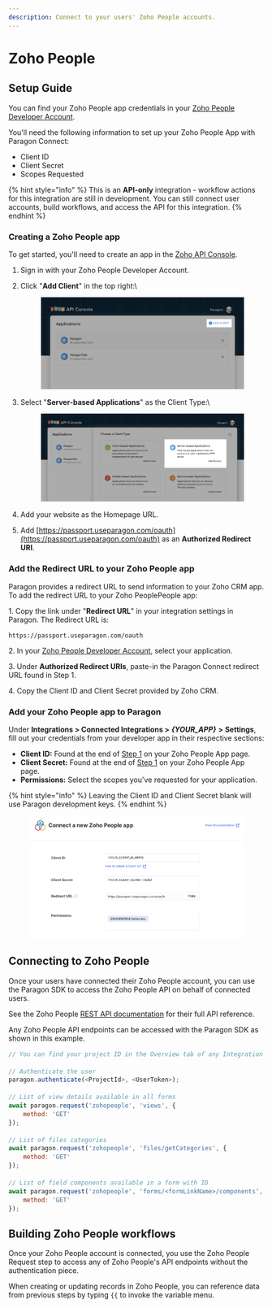 ```yaml
---
description: Connect to your users' Zoho People accounts.
---
```


# Zoho People

## Setup Guide

You can find your Zoho People app credentials in your [Zoho People Developer Account](https://api-console.zoho.com/).

You'll need the following information to set up your Zoho People App with Paragon Connect:

* Client ID
* Client Secret
* Scopes Requested

{% hint style="info" %}
This is an **API-only** integration - workflow actions for this integration are still in development. You can still connect user accounts, build workflows, and access the API for this integration.
{% endhint %}

### Creating a Zoho People app

To get started, you'll need to create an app in the [Zoho API Console](https://api-console.zoho.com/).

1. Sign in with your Zoho People Developer Account.
2.  Click "**Add Client**" in the top right:\


    <figure><img src="../../.gitbook/assets/Screen Shot 2022-11-03 at 9.10.23 PM.png" alt=""><figcaption></figcaption></figure>
3.  Select "**Server-based Applications**" as the Client Type:\


    <figure><img src="../../.gitbook/assets/Screen Shot 2022-11-03 at 9.11.18 PM.png" alt=""><figcaption></figcaption></figure>
4. Add your website as the Homepage URL.
5. Add [https://passport.useparagon.com/oauth](https://passport.useparagon.com/oauth) as an **Authorized Redirect URI**.

### Add the Redirect URL to your Zoho People app

Paragon provides a redirect URL to send information to your Zoho CRM app. To add the redirect URL to your Zoho PeoplePeople app:

1\. Copy the link under "**Redirect URL**" in your integration settings in Paragon. The Redirect URL is:

```
https://passport.useparagon.com/oauth
```

2\. In your [Zoho People Developer Account](https://api-console.zoho.com/), select your application.

3\. Under **Authorized Redirect URIs**, paste-in the Paragon Connect redirect URL found in Step 1.

4\. Copy the Client ID and Client Secret provided by Zoho CRM.

### Add your Zoho People app to Paragon

Under **Integrations > Connected Integrations >** _**{YOUR\_APP}**_ **>** **Settings**, fill out your credentials from your developer app in their respective sections:

* **Client ID:** Found at the end of [Step 1](zohopeople.md#add-the-redirect-url-to-your-zoho-people-app) on your Zoho People App page.
* **Client Secret:** Found at the end of [Step 1](zohopeople.md#add-the-redirect-url-to-your-zoho-people-app) on your Zoho People App page.
* **Permissions:** Select the scopes you've requested for your application.

{% hint style="info" %}
Leaving the Client ID and Client Secret blank will use Paragon development keys.
{% endhint %}

<figure><img src="../../.gitbook/assets/Connecting your Zoho People app to Paragon Connect.png.png" alt=""><figcaption></figcaption></figure>

## Connecting to Zoho People

Once your users have connected their Zoho People account, you can use the Paragon SDK to access the Zoho People API on behalf of connected users.

See the Zoho People [REST API documentation](https://www.zoho.com/crm/developer/docs/api/v3/modules-api.html) for their full API reference.

Any Zoho People API endpoints can be accessed with the Paragon SDK as shown in this example.

```javascript
// You can find your project ID in the Overview tab of any Integration

// Authenticate the user
paragon.authenticate(<ProjectId>, <UserToken>);

// List of view details available in all forms
await paragon.request('zohopeople', 'views', {
    method: 'GET'
});

// List of files categories
await paragon.request('zohopeople', 'files/getCategories', {
    method: 'GET'
});
            
// List of field components available in a form with ID
await paragon.request('zohopeople', 'forms/<formLinkName>/components', {
    method: 'GET'
});
```

## Building Zoho People workflows

Once your Zoho People account is connected, you use the Zoho People Request step to access any of Zoho People's API endpoints without the authentication piece.

When creating or updating records in Zoho People, you can reference data from previous steps by typing `{{` to invoke the variable menu.
